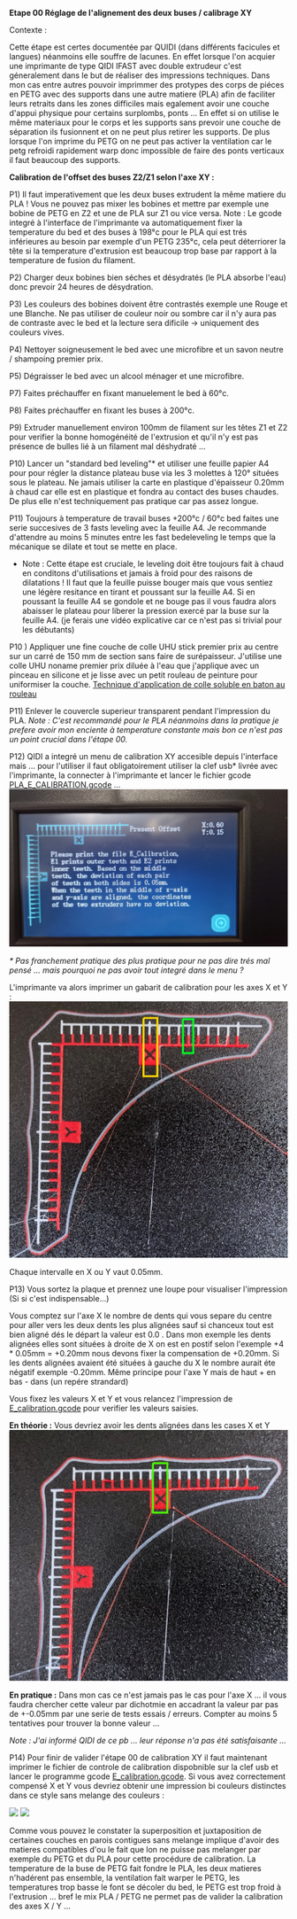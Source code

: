 **Etape 00  Réglage de l'alignement des deux buses / calibrage XY**

Contexte : 

Cette étape est certes documentée par QUIDI (dans différents facicules et langues) néanmoins elle souffre de lacunes. En effet lorsque l'on acquier une imprimante de type QIDI IFAST avec double extrudeur c'est géneralement dans le but de réaliser des impressions techniques. Dans mon cas entre autres pouvoir imprimmer des protypes des corps de piéces en PETG avec des supports dans une autre matiere (PLA) afin de faciliter leurs retraits dans les zones difficiles mais egalement avoir une couche d'appui physique pour certains surplombs, ponts ... En effet si on utilise le même materiaux pour le corps et les supports sans prevoir une couche de séparation ils fusionnent et on ne peut plus retirer les supports. De plus lorsque l'on imprime du PETG on ne peut pas activer la ventilation car le petg refroidi rapidement warp donc impossible de faire des ponts verticaux il faut beaucoup des supports.

**Calibration de l'offset des buses Z2/Z1 selon l'axe XY :**

P1) Il faut imperativement que les deux buses extrudent la même matiere du PLA ! Vous ne pouvez pas mixer les bobines et mettre par exemple une bobine de PETG en Z2 et une de PLA sur Z1 ou vice versa. 
Note : Le gcode integré à l'interface de l'imprimante va automatiquement fixer la temperature du bed et des buses à 198°c pour le PLA qui est trés inférieures au besoin par exemple d'un PETG 235°c, cela peut déterriorer la tête si la temperature d'extrusion est beaucoup trop base par rapport à la temperature de fusion du filament.  

P2) Charger deux bobines bien séches et désydratés (le PLA absorbe l'eau) donc prevoir 24 heures de désydration.

P3) Les couleurs des bobines doivent être contrastés exemple une Rouge et une Blanche. Ne pas utiliser de couleur noir ou sombre car il n'y aura pas de contraste avec le bed et la lecture sera dificile -> uniquement des couleurs vives.

P4) Nettoyer soigneusement le bed avec une microfibre et un savon neutre / shampoing premier prix.

P5) Dégraisser le bed avec un alcool ménager et une microfibre.
  
P7) Faites préchauffer en fixant manuelement le bed à 60°c.

P8) Faites préchauffer en fixant les buses à 200°c.

P9) Extruder manuellement environ 100mm de filament sur les têtes Z1 et Z2 pour verifier la bonne homogénéité de l'extrusion et qu'il n'y est pas présence de bulles lié à un filament mal déshydraté ... 

P10) Lancer un "standard bed leveling"* et utiliser une feuille papier A4 pour pour régler la distance plateau buse via les 3 molettes à 120° situées sous le plateau. Ne jamais utiliser la carte en plastique d'épaisseur 0.20mm à chaud car elle est en plastique et fondra au contact des buses chaudes. De plus elle n'est techniquement pas pratique car pas assez longue.

P11) Toujours à temperature de travail buses +200°c / 60°c bed faites une serie succesives de 3 fasts leveling avec la feuille A4. Je recommande d'attendre au moins 5 minutes entre les fast bedeleveling le temps que la mécanique se dilate et tout se mette en place.

* Note : Cette étape est cruciale, le leveling doit être toujours fait à chaud en conditons d'utilisations et jamais à froid pour des raisons de dilatations ! Il faut que la feuille puisse bouger mais que vous sentiez une légère resitance en tirant et poussant sur la feuille A4. Si en poussant la feuille A4 se gondole et ne bouge pas il vous faudra alors abaisser le plateau pour liberer la pression exercé par la buse sur la feuille A4. (je ferais une vidéo explicative car ce n'est pas si trivial pour les débutants)  

P10 ) Appliquer une fine couche de colle UHU stick premier prix au centre sur un carré de 150 mm de section sans faire de  surépaisseur. J'utilise une colle UHU noname premier prix diluée à l'eau que j'applique avec un pinceau en silicone et je lisse avec un petit rouleau de peinture pour uniformiser la couche.
[Technique d'application de colle soluble en baton au rouleau](https://youtu.be/7C0QPmg6328?si=Unesij_6ZGf4jkct)

P11) Enlever le couvercle superieur transparent pendant l'impression du PLA. 
_Note : C'est recommandé pour le PLA néanmoins dans la pratique je prefere avoir mon enciente à temperature constante mais bon ce n'est pas un point crucial dans l'étape 00._

P12) QIDI a integré un menu de calibration XY accesible depuis l'interface mais ... pour l'utiliser il faut obligatoirement utiliser la clef usb* livrée avec l'imprimante, la connecter à l'imprimante et lancer le fichier gcode [PLA_E_CALIBRATION.gcode](https://github.com/sudtek/IMPRIMANTES_3D/blob/main/QIDI/IFAST/CALIBRATION/Etape%2000/3.Test%20file/PLA_E_Calibration.gcode)  ...
![](https://github.com/sudtek/IMPRIMANTES_3D/blob/main/QIDI/IFAST/CALIBRATION/Etape%2000/IMG_20240718_164933.jpg)

_* Pas franchement pratique des plus pratique pour ne pas dire trés mal pensé ... mais pourquoi ne pas avoir tout integré dans le menu ?_

L'imprimante va alors imprimer un gabarit de calibration pour les axes X et Y :
![](https://github.com/sudtek/IMPRIMANTES_3D/blob/main/QIDI/IFAST/CALIBRATION/Etape%2000/1721313001933.jpg)

Chaque intervalle en X ou Y vaut 0.05mm. 

P13) Vous sortez la plaque et prennez une loupe pour visualiser l'impression (Si si c'est indispensable...) 

Vous comptez sur l'axe X le nombre de dents qui vous separe du centre pour aller vers les deux dents les plus alignées sauf si chanceux tout est bien aligné dés le départ la valeur est 0.0 . Dans mon exemple les dents alignées elles sont situées à droite de X on est en postif selon l'exemple +4 * 0.05mm = +0.20mm nous devons fixer la compensation de +0.20mm. Si les dents alignées avaient été situées à gauche du X le nombre aurait éte négatif exemple -0.20mm. Même principe pour l'axe Y mais de haut + en bas - dans (un repére strandard)

Vous fixez les valeurs X et Y et vous relancez l'impression de [E_calibration.gcode](https://github.com/sudtek/IMPRIMANTES_3D/blob/main/QIDI/IFAST/CALIBRATION/Etape%2000/3.Test%20file/E_Calibration.gcode)  pour verifier les valeurs saisies.

**En théorie :** Vous devriez avoir les dents alignées dans les cases X et Y
![](https://github.com/sudtek/IMPRIMANTES_3D/blob/main/QIDI/IFAST/CALIBRATION/Etape%2000/perfect1721314999577.jpg)

**En pratique :** Dans mon cas ce n'est jamais pas le cas pour l'axe X ... il vous faudra chercher cette valeur par dichotmie en accadrant la valeur par pas de +-0.05mm par une serie de tests essais / erreurs. Compter au moins 5 tentatives pour trouver la bonne valeur ...

_Note : J'ai informé QIDI de ce pb ... leur réponse n'a pas été satisfaisante ..._


P14) Pour finir de valider l'étape 00 de calibration XY il faut maintenant imprimer le fichier de controle de calibration dispobnible sur la clef usb et lancer le programme gcode [E_calibration.gcode](https://github.com/sudtek/IMPRIMANTES_3D/blob/main/QIDI/IFAST/CALIBRATION/Etape%2000/3.Test%20file/E_Calibration.gcode). Si vous avez correctement compensé X et Y vous devriez obtenir une impression bi couleurs distinctes dans ce style sans melange des couleurs : 

![](https://github.com/sudtek/IMPRIMANTES_3D/blob/main/QIDI/IFAST/CALIBRATION/Etape%2000/IMG_20240718_191917.jpg)
![](https://github.com/sudtek/IMPRIMANTES_3D/blob/main/QIDI/IFAST/CALIBRATION/Etape%2000/IMG_20240718_192141.jpg)

Comme vous pouvez le constater la superposition et juxtaposition de certaines couches en parois contigues sans melange implique d'avoir des matieres compatibles d'ou le fait que lon ne puisse pas melanger par exemple du PETG et du PLA pour cette procédure de calibration. La temperature de la buse de PETG fait fondre le PLA, les deux matieres n'hadérent pas ensemble, la ventilation fait warper le PETG, les temperatures trop basse le font se décoler du bed, le PETG est trop froid à l'extrusion ... bref le mix PLA / PETG ne permet pas de valider la calibration des axes X / Y ... 





